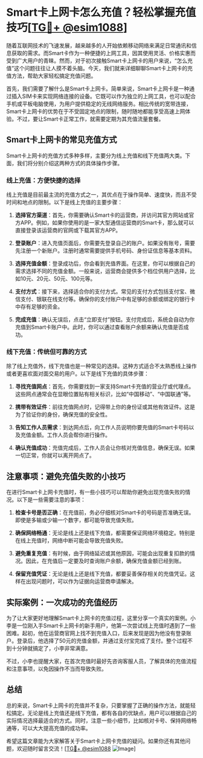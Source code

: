 # Smart卡上网卡怎么充值？轻松掌握充值技巧[[TG💪+ @esim1088](https://t.me/s/esim1088)]

随着互联网技术的飞速发展，越来越多的人开始依赖移动网络来满足日常通讯和信息获取的需求。而Smart卡作为一种便捷的上网工具，因其使用灵活、价格实惠而受到广大用户的青睐。然而，对于初次接触Smart卡上网卡的用户来说，“怎么充值”这个问题往往让人摸不着头脑。今天，我们就来详细聊聊Smart卡上网卡的充值方法，帮助大家轻松搞定充值问题。

首先，我们需要了解什么是Smart卡上网卡。简单来说，Smart卡上网卡是一种通过插入SIM卡来实现网络连接的设备。它既可以作为独立的上网工具，也可以配合手机或平板电脑使用，为用户提供稳定的无线网络服务。相比传统的宽带连接，Smart卡上网卡的优势在于不受固定地点的限制，随时随地都能享受高速上网体验。不过，要让Smart卡正常工作，就需要定期为其充值流量套餐。

## Smart卡上网卡的常见充值方式

Smart卡上网卡的充值方式多种多样，主要分为线上充值和线下充值两大类。下面，我们将分别介绍这两种方式的具体操作步骤。

### 线上充值：方便快捷的选择

线上充值是目前最主流的充值方式之一，其优点在于操作简单、速度快，而且不受时间和地点的限制。以下是线上充值的主要步骤：

1. **选择官方渠道**：首先，你需要确认Smart卡的运营商，并访问其官方网站或官方APP。例如，如果你使用的是一家大型通信运营商的Smart卡，那么就可以直接登录该运营商的官网或下载其官方APP。

2. **登录账户**：进入充值页面后，你需要先登录自己的账户。如果没有账号，需要先注册一个新账户。注册时通常需要提供手机号码、身份证信息等基本资料。

3. **选择充值金额**：登录成功后，你会看到充值界面。在这里，你可以根据自己的需求选择不同的充值金额。一般来说，运营商会提供多个档位供用户选择，比如10元、20元、50元、100元等。

4. **支付方式**：接下来，选择适合你的支付方式。常见的支付方式包括支付宝、微信支付、银联在线支付等。确保你的支付账户中有足够的余额或绑定的银行卡中存有足够的资金。

5. **完成充值**：确认无误后，点击“立即支付”按钮。支付完成后，系统会自动为你充值到Smart卡账户中。此时，你可以通过查看账户余额来确认充值是否成功。

### 线下充值：传统但可靠的方式

除了线上充值外，线下充值也是一种常见的选择。这种方式适合不太熟悉线上操作或者更喜欢面对面交易的用户。以下是线下充值的具体步骤：

1. **寻找充值网点**：首先，你需要找到一家支持Smart卡充值的营业厅或代理点。这些网点通常会在显眼位置贴有相关标识，比如“中国移动”、“中国联通”等。

2. **携带有效证件**：前往充值网点时，记得带上你的身份证或其他有效证件。这是为了验证你的身份，确保充值的安全性。

3. **告知工作人员需求**：到达网点后，向工作人员说明你要充值的Smart卡号码以及充值金额。工作人员会帮你进行操作。

4. **确认充值成功**：充值完成后，工作人员会让你核对充值信息，确保无误。如果一切正常，你就可以离开网点了。

## 注意事项：避免充值失败的小技巧

在进行Smart卡上网卡充值时，有一些小技巧可以帮助你避免出现充值失败的情况。以下是一些需要注意的事项：

1. **检查卡号是否正确**：在充值前，务必仔细核对Smart卡的号码是否准确无误。即使是多输或少输一个数字，都可能导致充值失败。

2. **确保网络畅通**：无论是线上还是线下充值，都需要保证网络环境稳定。特别是在线上充值时，网络中断可能会导致充值失败。

3. **避免重复充值**：有时候，由于网络延迟或其他原因，可能会出现重复扣款的情况。因此，在充值后一定要及时查询账户余额，确保充值金额已经到账。

4. **保留充值凭证**：无论是线上还是线下充值，都要妥善保存相关的充值凭证。这样在出现问题时，可以作为证据向运营商申请解决。

## 实际案例：一次成功的充值经历

为了让大家更好地理解Smart卡上网卡的充值过程，这里分享一个真实的案例。小李是一位刚入手Smart卡上网卡的新手用户，他第一次尝试线上充值时遇到了一些困难。起初，他在运营商官网上找不到充值入口，后来发现是因为他没有登录账户。登录后，他选择了50元的充值金额，并通过支付宝完成了支付。整个过程不到十分钟就搞定了，小李非常满意。

不过，小李也提醒大家，在首次充值时最好先咨询客服人员，了解具体的充值流程和注意事项，以免因操作不当而导致失败。

## 总结

总的来说，Smart卡上网卡的充值并不复杂，只要掌握了正确的操作方法，就能轻松搞定。无论是线上充值还是线下充值，都有各自的优缺点，用户可以根据自己的实际情况选择最适合的方式。同时，注意一些小细节，比如核对卡号、保持网络畅通等，可以大大提高充值的成功率。

希望这篇文章能为大家解答关于Smart卡上网卡充值的疑问。如果你还有其他问题，欢迎随时留言交流！[[TG💪+ @esim1088](https://t.me/s/esim1088) ![Image](https://i.postimg.cc/4NQfJmqS/Snipaste-2025-05-13-00-14-12.png)]